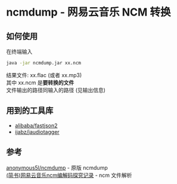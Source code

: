 # ncmdump - 网易云音乐 NCM 转换

## 如何使用

在终端输入

``` bash
java -jar ncmdump.jar xx.ncm
```

结果文件: xx.flac (或者 xx.mp3)  
其中 xx.ncm 是**要转换的文件**  
文件输出的路径同输入的路径 (见输出信息)

## 用到的工具库
* [alibaba/fastjson2](https://github.com/alibaba/fastjson2)
* [ijabz/jaudiotagger](https://bitbucket.org/ijabz/jaudiotagger/src/master/)

## 参考

[anonymous5l/ncmdump](https://github.com/anonymous5l/ncmdump) - 原版 ncmdump  
[(简书)网易云音乐ncm编解码探究记录](https://www.jianshu.com/p/ec5977ef383a) - ncm 文件解析   
